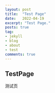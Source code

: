 ```yaml
---
layout: post
title:  "Test Page"
date:   2022-04-19
excerpt: "Test Page."
posts: true
tag:
- jekyll 
- blog
- about
- test
comments: true
---
```

## TestPage

测试页